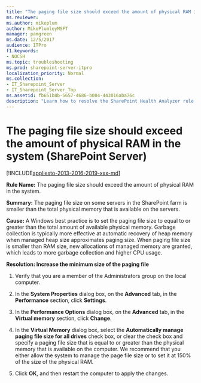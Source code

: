 ```yaml
---
title: "The paging file size should exceed the amount of physical RAM in the system (SharePoint Server)"
ms.reviewer: 
ms.author: mikeplum
author: MikePlumleyMSFT
manager: pamgreen
ms.date: 12/5/2017
audience: ITPro
f1.keywords:
- NOCSH
ms.topic: troubleshooting
ms.prod: sharepoint-server-itpro
localization_priority: Normal
ms.collection:
- IT_Sharepoint_Server
- IT_Sharepoint_Server_Top
ms.assetid: fb651b8b-5657-4686-b084-443016aba76c
description: "Learn how to resolve the SharePoint Health Analyzer rule: The paging file size should exceed the amount of physical RAM in the system, for SharePoint Server."
---
```


# The paging file size should exceed the amount of physical RAM in the system (SharePoint Server)

[!INCLUDE[appliesto-2013-2016-2019-xxx-md](../includes/appliesto-2013-2016-2019-xxx-md.md)] 
  
 **Rule Name:** The paging file size should exceed the amount of physical RAM in the system. 
  
 **Summary:** The paging file size on some servers in the SharePoint farm is smaller than the total physical memory that is available on the servers. 
  
 **Cause:** A Windows best practice is to set the paging file size to equal to or greater than the total amount of available physical memory. Garbage collection is typically more effective at automatic recovery of heap memory when managed heap size approximates paging size. When paging file size is smaller than RAM size, new allocations of managed memory are granted, which leads to more garbage collection and higher CPU usage. 
  
 **Resolution: Increase the minimum size of the paging file**
  
1. Verify that you are a member of the Administrators group on the local computer.
    
2. In the **System Properties** dialog box, on the **Advanced** tab, in the **Performance** section, click **Settings**.
    
3. In the **Performance Options** dialog box, on the **Advanced** tab, in the **Virtual memory** section, click **Change**.
    
4. In the **Virtual Memory** dialog box, select the **Automatically manage paging file size for all drives** check box, or clear the check box and specify a paging file size that is equal to or greater than the physical memory that is available on the computer. We recommend that you either allow the system to manage the page file size or to set it at 150% of the size of the physical RAM. 
    
5. Click **OK**, and then restart the computer to apply the changes.
    

